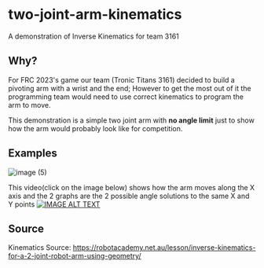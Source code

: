 # two-joint-arm-kinematics
A demonstration of Inverse Kinematics for team 3161

## Why?
For FRC 2023's game our team (Tronic Titans 3161) decided to build a pivoting arm with a wrist and the end; However to get the most out of it the programming team would need to use correct kinematics to program the arm to move.

This demonstration is a simple two joint arm with **no angle limit** just to show how the arm would probably look like for competition.

## Examples
![image (5)](https://user-images.githubusercontent.com/34334797/213343484-b639350b-685f-4ff9-bbca-e08f56302373.png)

This video(click on the image below) shows how the arm moves along the X axis and the 2 graphs are the 2 possible angle solutions to the same X and Y points
[![IMAGE ALT TEXT](https://user-images.githubusercontent.com/34334797/213343682-e24d1640-9ccd-467d-af9e-042b10847078.png)](https://user-images.githubusercontent.com/34334797/213343507-cdfd1c86-8a9c-445c-9741-fee55cd50ad7.mp4 "video")

## Source
Kinematics Source: https://robotacademy.net.au/lesson/inverse-kinematics-for-a-2-joint-robot-arm-using-geometry/
